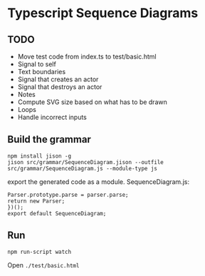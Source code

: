 # Typescript Sequence Diagrams

## TODO

* Move test code from index.ts to test/basic.html
* Signal to self
* Text boundaries
* Signal that creates an actor
* Signal that destroys an actor
* Notes
* Compute SVG size based on what has to be drawn
* Loops
* Handle incorrect inputs

## Build the grammar

```
npm install jison -g
jison src/grammar/SequenceDiagram.jison --outfile src/grammar/SequenceDiagram.js --module-type js
```

export the generated code as a module. SequenceDiagram.js:

```
Parser.prototype.parse = parser.parse;
return new Parser;
})();
export default SequenceDiagram;
```

## Run

```
npm run-script watch
```

Open `./test/basic.html`